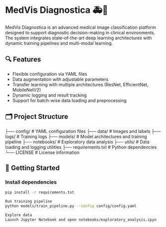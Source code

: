 # MedVis Diagnostica 🚑🧠

MedVis Diagnostica is an advanced medical image classification platform designed to support diagnostic decision-making in clinical environments. The system integrates state-of-the-art deep learning architectures with dynamic training pipelines and multi-modal learning.

## 🔍 Features
- Flexible configuration via YAML files
- Data augmentation with adjustable parameters
- Transfer learning with multiple architectures (ResNet, EfficientNet, MobileNetV2)
- Dynamic logging and result tracking
- Support for batch-wise data loading and preprocessing

## 🗂️ Project Structure

├── config/ # YAML configuration files
├── data/ # Images and labels
├── logs/ # Training logs
├── models/ # Model architectures and training pipeline
├── notebooks/ # Exploratory data analysis
├── utils/ # Data loading and logging utilities
├── requirements.txt # Python dependencies
└── LICENSE # License information


## 🚀 Getting Started

### Install dependencies
```bash
pip install -r requirements.txt

Run training pipeline
python models/train_pipeline.py --config config/config.yaml

Explore data
Launch Jupyter Notebook and open notebooks/exploratory_analysis.ipyn
```
